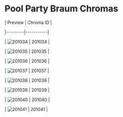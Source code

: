 # Pool Party Braum Chromas


| Preview | Chroma ID |

|---------|-----------|

| ![201034](https://raw.communitydragon.org/latest/plugins/rcp-be-lol-game-data/global/default/v1/champion-chroma-images/201/201034.png) | 201034 |

| ![201035](https://raw.communitydragon.org/latest/plugins/rcp-be-lol-game-data/global/default/v1/champion-chroma-images/201/201035.png) | 201035 |

| ![201036](https://raw.communitydragon.org/latest/plugins/rcp-be-lol-game-data/global/default/v1/champion-chroma-images/201/201036.png) | 201036 |

| ![201037](https://raw.communitydragon.org/latest/plugins/rcp-be-lol-game-data/global/default/v1/champion-chroma-images/201/201037.png) | 201037 |

| ![201038](https://raw.communitydragon.org/latest/plugins/rcp-be-lol-game-data/global/default/v1/champion-chroma-images/201/201038.png) | 201038 |

| ![201039](https://raw.communitydragon.org/latest/plugins/rcp-be-lol-game-data/global/default/v1/champion-chroma-images/201/201039.png) | 201039 |

| ![201040](https://raw.communitydragon.org/latest/plugins/rcp-be-lol-game-data/global/default/v1/champion-chroma-images/201/201040.png) | 201040 |

| ![201041](https://raw.communitydragon.org/latest/plugins/rcp-be-lol-game-data/global/default/v1/champion-chroma-images/201/201041.png) | 201041 |